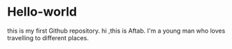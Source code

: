 # Hello-world
this is my first Github repository.
hi ,this is Aftab. I'm a young man who loves travelling to different places.
